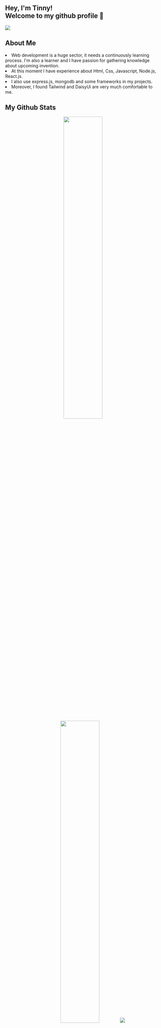 ## Hey, I'm Tinny! <br> Welcome to my github profile 👋

<!--
**TinnyDatta/TinnyDatta** is a ✨ _special_ ✨ repository because its `README.md` (this file) appears on your GitHub profile.

Here are some ideas to get you started:

- 🔭 I’m currently working on ...
- 🌱 I’m currently learning ...
- 👯 I’m looking to collaborate on ...
- 🤔 I’m looking for help with ...
- 💬 Ask me about ...
- 📫 How to reach me: ...
- 😄 Pronouns: ...
- ⚡ Fun fact: ...
-->

<img src="https://i.ibb.co/fMkvY0J/1699252040022.jpg"></img>

## About Me
<li>
  Web development is a huge sector, it needs a continuously learning process. I'm also a learner and I have passion for gathering knowledge about upcoming invention.  
</li>
<li>
  At this moment I have experience about Html, Css, Javascript, Node.js, React.js.
</li>
<li>
   I also use express.js, mongodb and some frameworks in my projects.
</li>
<li>
  Moreover, I found Tailwind and DaisyUi are very much comfortable to me.
</li>

## My Github Stats
<p align="center">
  <img height="50%" width="auto" src ="https://github-readme-stats.vercel.app/api?username=TinnyDatta&show_icons=true&count_private=true&theme=darcula&hide_border=true&hide=issues,contribs&bg_color=00000000">
  <img height="50%" width="auto" src ="https://github-readme-stats.vercel.app/api/top-langs/?username=TinnyDatta&layout=compact&hide_border=true&theme=darcula&bg_color=00000000&langs_count=6&hide=jupyter%20notebook,tex,css,php&exclude_repo=Pacman-AI">
  <img src ="https://github-readme-streak-stats.herokuapp.com?user=TinnyDatta&theme=darcula&hide_border=true&background=FFFFFF00">
  <br>
</p>

### Tech Stack

![JavaScript](https://img.shields.io/badge/JavaScript-F7DF1E?logo=javascript&logoColor=black)
![Nodejs](https://img.shields.io/badge/Node.js-43853D?logo=node.js&logoColor=white)
![React](https://img.shields.io/badge/React-20232A?logo=react&logoColor=blue)
![HTML](https://[img.shields.io](https://i.ibb.co/s16D4kP/360-F-578113446-j72w-ZX7u698eo-V50-XXmk-LMH7g-Gu-Nhp-VB.jpg)/badge/React-20232A?logo=react&logoColor=blue)


